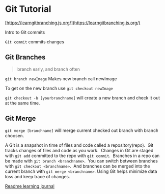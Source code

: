 # Git Tutorial

[https://learngitbranching.js.org/](https://learngitbranching.js.org/)

Intro to Git commits

`Git commit` commits changes

## Git Branches
> branch early, and branch often

`git branch newImage`  Makes new branch call newImage

To get on the new branch use `git checkout newImage`

`git checkout -b [yourbranchname]` will create a new branch and check it out at the same time.

## Git Merge

`git merge [branchname]` will merge current checked out branch with branch choosen.

A Git is a snapshot in time of files and code called a repository(repo).  Git tracks changes of files and code as you work.  Changes in Git are staged with `git add` committed to the repo with `git commit`.  Branches in a repo can be made with `git branch <branchname>`.  You can switch between branches with `git checkout <branchname>`.  And branches can be merged into the current branch with `git merge <branchname>`. Using Git helps minimize data loss and keep trace of changes.

[Readme learning journal](README.md)
